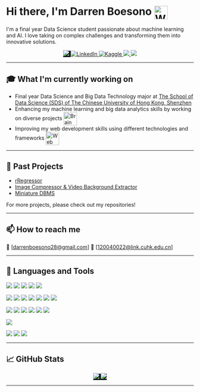 # Hi there, I'm Darren Boesono <img align=center src="https://user-images.githubusercontent.com/26017543/213809353-c908d93c-3dff-4694-9d13-e0e5cbdb879c.png" alt="Waving Hand" width="36" height="36" />

I'm a final year Data Science student passionate about machine learning and AI. I love taking on complex challenges and transforming them into innovative solutions.

<p align="center">
    <a href="https://github.com/dboesono" style="background-color:#0D1117;">
        <img src="https://img.shields.io/github/followers/dboesono?label=Follow&logo=github&style=for-the-badge&color=blue" />
    </a>
    <a href="https://www.linkedin.com/in/dboesono">
        <img alt="LinkedIn" src="https://img.shields.io/badge/linkedin%20-%230077B5.svg?&style=for-the-badge&logo=linkedin&logoColor=white"/>
    </a>
    <a href="https://www.kaggle.com/dboesono">
        <img alt="Kaggle" src="https://img.shields.io/badge/Kaggle-20BEFF?style=for-the-badge&logo=Kaggle&logoColor=white"/>
    </a>
    <a href="https://github.com/dboesono/My-Resume-CV/raw/main/Darren_Boesono_Resume.pdf">
        <img src="https://img.shields.io/badge/-Resume-black?style=for-the-badge&logo=adobe-acrobat-reader&color=red" />
    </a>
    <a href="https://www.hackerrank.com/darrenboesono28?hr_r=1">
        <img src="https://img.shields.io/badge/-Hackerrank-2EC866?style=for-the-badge&logo=HackerRank&logoColor=white" />
    </a>
</p>


---

## 🎓 What I'm currently working on 

- Final year Data Science and Big Data Technology major at [The School of Data Science (SDS) of The Chinese University of Hong Kong, Shenzhen](https://sds.cuhk.edu.cn/en)
- Enhancing my machine learning and big data analytics skills by working on diverse projects <img  align=center src="https://user-images.githubusercontent.com/26017543/213809364-ed620f4b-dff2-4fef-9221-b831eb6a9502.png" alt="Brain" width="36" height="36" />
- Improving my web development skills using different technologies and frameworks <img align=center src="https://user-images.githubusercontent.com/26017543/213364962-e9e6b262-0dc8-4cca-9914-7f336340e26d.png" alt="Web" width="36" height="36" />

---

## 🔭 Past Projects

- [rRegressor](https://github.com/dboesono/rRegressor)
- [Image Compressor & Video Background Extractor](https://github.com/dboesono/SVD-Multimedia-App)
- [Miniature DBMS](https://github.com/dboesono/Mini-DBMS)

For more projects, please check out my repositories!

---

## 📫 How to reach me 

📧 [darrenboesono28@gmail.com]
📧 [120040022@link.cuhk.edu.cn]

---

## 📘 Languages and Tools 

<!-- Languages -->
![](https://img.shields.io/badge/Python-informational?style=flat&logo=python&logoColor=white&color=3776AB)
![](https://img.shields.io/badge/R-informational?style=flat&logo=R&logoColor=white&color=3776AB)
![](https://img.shields.io/badge/Java-informational?style=flat&logo=java&logoColor=white&color=007396)
![](https://img.shields.io/badge/SQL-informational?style=flat&logo=MySQL&logoColor=white&color=4479A1)
![](https://img.shields.io/badge/MATLAB-informational?style=flat&logo=mathworks&logoColor=white&color=0076A8)

<!-- Libraries and Frameworks -->
![](https://img.shields.io/badge/NumPy-informational?style=flat&logo=numpy&logoColor=white&color=013243)
![](https://img.shields.io/badge/SciPy-informational?style=flat&logo=scipy&logoColor=white&color=8CAAE6)
![](https://img.shields.io/badge/Pandas-informational?style=flat&logo=pandas&logoColor=white&color=150458)
![](https://img.shields.io/badge/ScikitLearn-informational?style=flat&logo=scikit-learn&logoColor=white&color=F7931E)
![](https://img.shields.io/badge/TensorFlow-informational?style=flat&logo=TensorFlow&logoColor=white&color=FF6F00)
![](https://img.shields.io/badge/Keras-informational?style=flat&logo=Keras&logoColor=white&color=D00000)
![](https://img.shields.io/badge/PyTorch-informational?style=flat&logo=PyTorch&logoColor=white&color=EE4C2C)

<!-- Tools -->
![](https://img.shields.io/badge/VSCode-informational?style=flat&logo=visual-studio-code&logoColor=white&color=0078d7)
![](https://img.shields.io/badge/RStudio-informational?style=flat&logo=rstudio&logoColor=white&color=75AADB)
![](https://img.shields.io/badge/Jupyter-informational?style=flat&logo=jupyter&logoColor=white&color=F37626)
![](https://img.shields.io/badge/Colab-informational?style=flat&logo=google-colab&logoColor=white&color=F4B400)
![](https://img.shields.io/badge/Git-informational?style=flat&logo=Git&logoColor=white&color=F05032)
![](https://img.shields.io/badge/LaTeX-informational?style=flat&logo=LaTeX&logoColor=white&color=008080)

<!-- OS -->
![](https://img.shields.io/badge/Windows-informational?style=flat&logo=windows&logoColor=white&color=0078D6)

<!-- Other -->
![](https://img.shields.io/badge/Overleaf-informational?style=flat&logo=overleaf&logoColor=white&color=47A141)
![](https://img.shields.io/badge/Kaggle-informational?style=flat&logo=kaggle&logoColor=white&color=20BEFF)
![](https://img.shields.io/badge/GitHub-informational?style=flat&logo=github&logoColor=white&color=181717)


---

## 📈 GitHub Stats

<p align="center">
    <a href="https://github.com/dboesono" style="background-color:#0D1117;">
        <img src="https://github-readme-stats.vercel.app/api?username=dboesono&show_icons=true&theme=blue-green" />
        <img src="https://github-readme-stats.vercel.app/api/top-langs/?username=dboesono&theme=blue-green&layout=compact" />
    </a>
</p>

---




